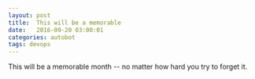 ```yaml
---
layout: post
title:  This will be a memorable
date:   2016-09-20 03:00:01
categories: autobot
tags: devops
---
```


This will be a memorable month -- no matter how hard you try to forget it.
